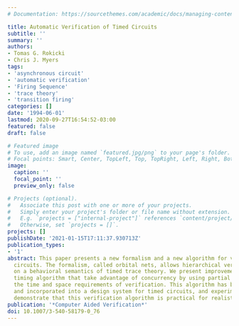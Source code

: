 ```yaml
---
# Documentation: https://sourcethemes.com/academic/docs/managing-content/

title: Automatic Verification of Timed Circuits
subtitle: ''
summary: ''
authors:
- Tomas G. Rokicki
- Chris J. Myers
tags:
- 'asynchronous circuit'
- 'automatic verification'
- 'Firing Sequence'
- 'trace theory'
- 'transition firing'
categories: []
date: '1994-06-01'
lastmod: 2020-09-27T16:54:52-03:00
featured: false
draft: false

# Featured image
# To use, add an image named `featured.jpg/png` to your page's folder.
# Focal points: Smart, Center, TopLeft, Top, TopRight, Left, Right, BottomLeft, Bottom, BottomRight.
image:
  caption: ''
  focal_point: ''
  preview_only: false

# Projects (optional).
#   Associate this post with one or more of your projects.
#   Simply enter your project's folder or file name without extension.
#   E.g. `projects = ["internal-project"]` references `content/project/deep-learning/index.md`.
#   Otherwise, set `projects = []`.
projects: []
publishDate: '2021-01-15T17:11:37.930713Z'
publication_types:
- '1'
abstract: This paper presents a new formalism and a new algorithm for verifying timed
  circuits. The formalism, called orbital nets, allows hierarchical verification based
  on a behavioral semantics of timed trace theory. We present improvements to a geometric
  timing algorithm that take advantage of concurrency by using partial orders to reduce
  the time and space requirements of verification. This algorithm has been fully automated
  and incorporated into a design system for timed circuits, and experimental results
  demonstrate that this verification algorithm is practical for realistic examples.
publication: '*Computer Aided Verification*'
doi: 10.1007/3-540-58179-0_76
---
```


